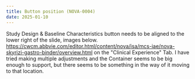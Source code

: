 ```yaml
---
title: Button position (NOVA-0004)
date: 2025-01-10
---
```


Study Design & Baseline Characteristics button needs to be aligned to the lower right of the slide, images below. https://cwcm.abbvie.com/editor.html/content/nova/isa/mcs-iae/nova-skyrizi-gastro-binder/overview.html on the "Clinical Experience" Tab. I have tried making multiple adjustments and the Container seems to be big enough to support, but there seems to be something in the way of it moving to that location.
